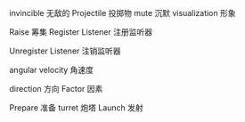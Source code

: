 invincible 无敌的
Projectile 投掷物
mute 沉默
visualization 形象

Raise 筹集
Register Listener 注册监听器

Unregister Listener 注销监听器

angular velocity  角速度

direction 方向
Factor 因素


Prepare 准备
turret 炮塔
Launch 发射